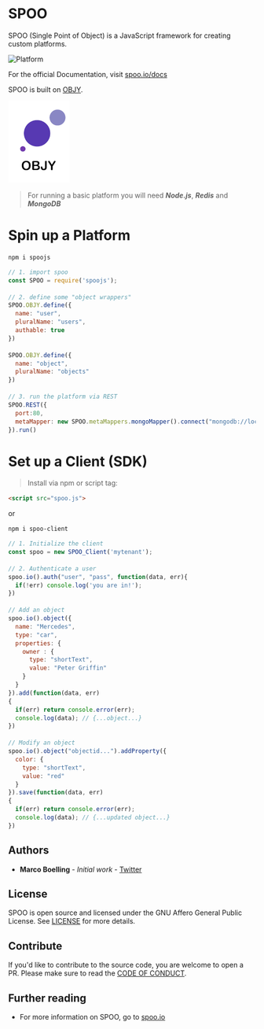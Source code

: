 # SPOO 

SPOO (Single Point of Object) is a JavaScript framework for creating custom platforms.

![Platform](https://spoo.io/assets/img/platform.png)

For the official Documentation, visit [spoo.io/docs](https://spoo.io/docs)

SPOO is built on [OBJY](https://objy-org.github.io).

[![OBJY](https://raw.githubusercontent.com/objy-org/objy-org.github.io/master/assets/img/badge-sm.png "SPOO runs on OBJY")](https://objy.io)

> For running a basic platform you will need ***Node.js***, ***Redis*** and ***MongoDB***

# Spin up a Platform

```shell
npm i spoojs
```

```javascript
// 1. import spoo
const SPOO = require('spoojs');

// 2. define some "object wrappers"
SPOO.OBJY.define({
  name: "user",
  pluralName: "users",
  authable: true
})

SPOO.OBJY.define({
  name: "object",
  pluralName: "objects"
})

// 3. run the platform via REST
SPOO.REST({
  port:80,
  metaMapper: new SPOO.metaMappers.mongoMapper().connect("mongodb://localhost") // The matamapper is for basic config
}).run()
```

# Set up a Client (SDK)

> Install via npm or script tag:

```html
<script src="spoo.js">
```
or
```shell
npm i spoo-client
```

```javascript
// 1. Initialize the client
const spoo = new SPOO_Client('mytenant');

// 2. Authenticate a user
spoo.io().auth("user", "pass", function(data, err){
  if(!err) console.log('you are in!');
})

// Add an object
spoo.io().object({
  name: "Mercedes",
  type: "car",
  properties: {
    owner : {
      type: "shortText",
      value: "Peter Griffin"
    }
  }
}).add(function(data, err)
{
  if(err) return console.error(err);
  console.log(data); // {...object...}
})

// Modify an object
spoo.io().object("objectid...").addProperty({
  color: {
    type: "shortText",
    value: "red"
  }
}).save(function(data, err)
{
  if(err) return console.error(err);
  console.log(data); // {...updated object...}
})
```


## Authors

* **Marco Boelling** - *Initial work* - [Twitter](https://twitter.com/marcoboelling)


## License

SPOO is open source and licensed under the GNU Affero General Public License. See [LICENSE](LICENSE) for more details.

## Contribute

If you'd like to contribute to the source code, you are welcome to open a PR. Please make sure to read the [CODE OF CONDUCT](CODE_OF_CONDUCT.md).

## Further reading

* For more information on SPOO, go to [spoo.io](https://spoo.io)

